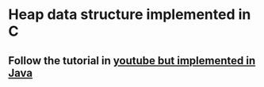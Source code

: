 # Heap data structure implemented in C

## Follow the tutorial in [youtube but implemented in Java](https://www.youtube.com/watch?v=t0Cq6tVNRBA)

